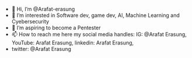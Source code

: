 - 👋 Hi, I’m @Arafat-erasung
- 👀 I’m interested in Software dev, game dev, AI, Machine Learning and Cyebersecurity
- 🌱 I’m aspiring to become a Pentester
- 📫 How to reach me here my social media handles: IG: @Arafat Erasung, YouTube: Arafat Erasung, linkedin: Arafat Erasung,
- twitter: @Arafat Erasung

<!---
Arafat-erasung/Arafat-erasung is a ✨ special ✨ repository because its `README.md` (this file) appears on your GitHub profile.
You can click the Preview link to take a look at your changes.
--->
